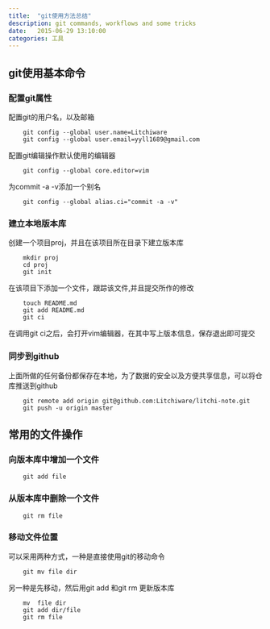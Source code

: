 ```yaml
---
title:  "git使用方法总结"
description: git commands, workflows and some tricks
date:   2015-06-29 13:10:00
categories: 工具
---
```


## git使用基本命令

### 配置git属性

配置git的用户名，以及邮箱

~~~ shell
	git config --global user.name=Litchiware
	git config --global user.email=yyll1689@gmail.com
~~~
	
配置git编辑操作默认使用的编辑器

~~~ shell
	git config --global core.editor=vim
~~~

为commit -a -v添加一个别名

~~~ shell
	git config --global alias.ci="commit -a -v"
~~~

### 建立本地版本库

创建一个项目proj，并且在该项目所在目录下建立版本库

~~~ shell
	mkdir proj
	cd proj
	git init
~~~

在该项目下添加一个文件，跟踪该文件,并且提交所作的修改
	
~~~ shell
	touch README.md
	git add README.md
	git ci
~~~

在调用git ci之后，会打开vim编辑器，在其中写上版本信息，保存退出即可提交

### 同步到github

上面所做的任何备份都保存在本地，为了数据的安全以及方便共享信息，可以将仓库推送到github

~~~ shell
	git remote add origin git@github.com:Litchiware/litchi-note.git
	git push -u origin master
~~~
	
## 常用的文件操作

### 向版本库中增加一个文件

~~~ shell
	git add file
~~~

### 从版本库中删除一个文件

~~~ shell
	git rm file
~~~

### 移动文件位置

可以采用两种方式，一种是直接使用git的移动命令

~~~ shell
	git mv file dir
~~~

另一种是先移动，然后用git add 和git rm 更新版本库

~~~ shell
	mv  file dir
	git add dir/file
	git rm file
~~~
